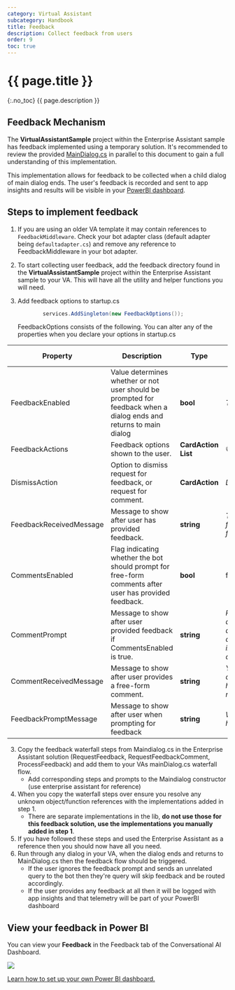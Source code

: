 ```yaml
---
category: Virtual Assistant
subcategory: Handbook
title: Feedback
description: Collect feedback from users
order: 9
toc: true
---
```


# {{ page.title }}
{:.no_toc}
{{ page.description }}

## Feedback Mechanism
The **VirtualAssistantSample** project within the Enterprise Assistant sample has feedback implemented using a temporary solution. It's recommended to review the provided [MainDialog.cs](https://aka.ms/bfEnterpriseAssistantMainDialog) in parallel to this document to gain a full understanding of this implementation.

This implementation allows for feedback to be collected when a child dialog of main dialog ends. The user's feedback is recorded and sent to app insights and results will be visible in your [PowerBI dashboard](https://aka.ms/bfFeedbackDocPowerBiHeader).

## Steps to implement feedback

1) If you are using an older VA template it may contain references to `FeedbackMiddleware`. Check your bot adapter class (default adapter being `defaultadapter.cs`) and remove any reference to FeedbackMiddleware in your bot adapter.
1) To start collecting user feedback, add the feedback directory found in the **VirtualAssistantSample** project within the Enterprise Assistant sample to your VA. This will have all the utility and helper functions you will need.
1) Add feedback options to startup.cs
    ```csharp
            services.AddSingleton(new FeedbackOptions());
   ```

   FeedbackOptions consists of the following. You can alter any of the properties when you declare your options in startup.cs

  | Property | Description | Type | Default value |
| -------- | ----------- | ---- |------------- |
| FeedbackEnabled | Value determines whether or not user should be prompted for feedback when a dialog ends and returns to main dialog | **bool** | *True* |
| FeedbackActions | Feedback options shown to the user. | **CardAction List** | 👍 / 👎 |
| DismissAction | Option to dismiss request for feedback, or request for comment. | **CardAction** | *Dismiss*
| FeedbackReceivedMessage | Message to show after user has provided feedback. | **string** | *Thanks for your feedback!* |
| CommentsEnabled | Flag indicating whether the bot should prompt for free-form comments after user has provided feedback. | **bool** | false |
| CommentPrompt | Message to show after user provided feedback if CommentsEnabled is true. | **string** | *Please add any additional comments in the chat.*
| CommentReceivedMessage | Message to show after user provides a free-form comment. | **string** | *Your comment has been received.* |
| FeedbackPromptMessage | Message to show after user when prompting for feedback | **string** | *Was that helpful?* |

3. Copy the feedback waterfall steps from Maindialog.cs in the Enterprise Assistant solution (RequestFeedback, RequestFeedbackComment, ProcessFeedback) and add them to your VAs mainDialog.cs waterfall flow.
    - Add corresponding steps and prompts to the Maindialog constructor (use enterprise assistant for reference)
1. When you copy the waterfall steps over ensure you resolve any unknown object/function references with the implementations added in step 1. 
    - There are separate implementations in the lib, **do not use those for this feedback solution, use the implementations you manually added in step 1**.
1. If you have followed these steps and used the Enterprise Assistant as a reference then you should now have all you need.
1. Run through any dialog in your VA, when the dialog ends and returns to MainDialog.cs then the feedback flow should be triggered. 
    - If the user ignores the feedback prompt and sends an unrelated query to the bot then they're query will skip feedback and be routed accordingly. 
    - If the user provides any feedback at all then it will be logged with app insights and that telemetry will be part of your PowerBI dashboard

## View your feedback in Power BI
You can view your **Feedback** in the Feedback tab of the Conversational AI Dashboard. 

![]({{site.baseurl}}/assets/images/analytics/virtual-assistant-analytics-powerbi-13.png)

[Learn how to set up your own Power BI dashboard.]({{site.baseurl}}/solution-accelerators/tutorials/view-analytics/1-intro/)
